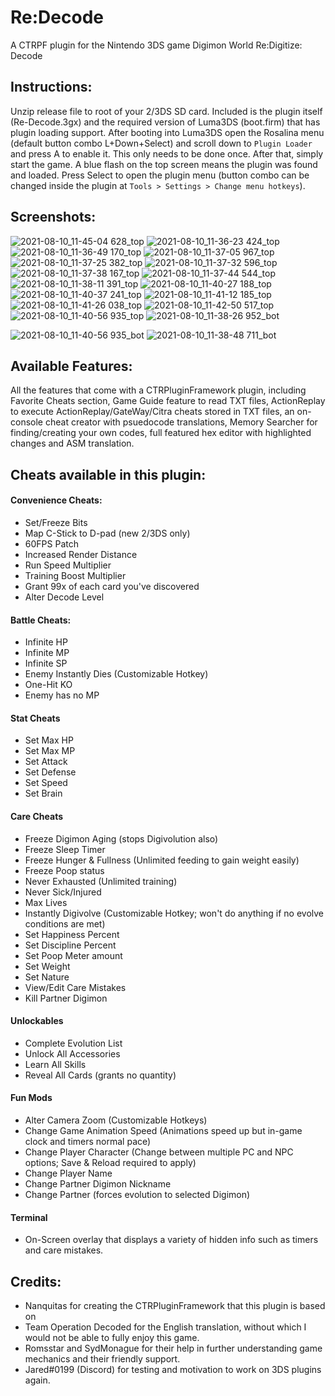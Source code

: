 # Re:Decode
 A CTRPF plugin for the Nintendo 3DS game Digimon World Re:Digitize: Decode

 ## Instructions:
 Unzip release file to root of your 2/3DS SD card. Included is the plugin itself (Re-Decode.3gx) and the required version of Luma3DS (boot.firm) that has plugin loading support. After booting into Luma3DS open the Rosalina menu (default button combo L+Down+Select) and scroll down to `Plugin Loader` and press A to enable it. This only needs to be done once. After that, simply start the game. A blue flash on the top screen means the plugin was found and loaded. Press Select to open the plugin menu (button combo can be changed inside the plugin at `Tools > Settings > Change menu hotkeys`).

 ## Screenshots:
 ![2021-08-10_11-45-04 628_top](https://user-images.githubusercontent.com/18319133/128909024-892161b3-43c4-4eae-a0a3-87d474b7424f.jpeg)
 ![2021-08-10_11-36-23 424_top](https://user-images.githubusercontent.com/18319133/128908487-b4d6be01-5372-44f5-9643-62fff81f1038.jpeg)
 ![2021-08-10_11-36-49 170_top](https://user-images.githubusercontent.com/18319133/128908709-35610fc4-5a71-4a49-9246-645d04fc9d23.jpeg)
 ![2021-08-10_11-37-05 967_top](https://user-images.githubusercontent.com/18319133/128908730-3f099126-784f-4989-a640-d98b8ab61969.jpeg)
 ![2021-08-10_11-37-25 382_top](https://user-images.githubusercontent.com/18319133/128908742-df41c22c-e0de-447a-a57a-47dd9cb6a045.jpeg)
 ![2021-08-10_11-37-32 596_top](https://user-images.githubusercontent.com/18319133/128908751-565c611b-28a6-4b1f-a503-1c69efcb867d.jpeg)
 ![2021-08-10_11-37-38 167_top](https://user-images.githubusercontent.com/18319133/128908761-9509de43-5284-4456-bd49-325325af4471.jpeg)
 ![2021-08-10_11-37-44 544_top](https://user-images.githubusercontent.com/18319133/128908770-97cba7f1-fe0e-4530-836e-d384b962ac6d.jpeg)
 ![2021-08-10_11-38-11 391_top](https://user-images.githubusercontent.com/18319133/128909007-df148ffe-aefd-499f-b2b9-872b3320778d.jpeg)
 ![2021-08-10_11-40-27 188_top](https://user-images.githubusercontent.com/18319133/128909011-ded84b12-6d63-488f-818a-06548707ff09.jpeg)
 ![2021-08-10_11-40-37 241_top](https://user-images.githubusercontent.com/18319133/128909013-5f7d215d-b788-44dd-b65d-609a136bd599.jpeg)
 ![2021-08-10_11-41-12 185_top](https://user-images.githubusercontent.com/18319133/128909018-6985e22c-92d7-48d0-9da9-60cb41f40de4.jpeg)
 ![2021-08-10_11-41-26 038_top](https://user-images.githubusercontent.com/18319133/128909022-db646db8-4e60-4124-91a2-ae31c708b5af.jpeg)
 ![2021-08-10_11-42-50 517_top](https://user-images.githubusercontent.com/18319133/128909023-567cbc2a-dbcc-482b-a346-ef17ffd33ea0.jpeg)
 ![2021-08-10_11-40-56 935_top](https://user-images.githubusercontent.com/18319133/128909016-0b48f8c4-8e22-4812-bb10-b91f414792dd.jpeg)
 ![2021-08-10_11-38-26 952_bot](https://user-images.githubusercontent.com/18319133/128909009-c22df7f9-6e69-4574-a62e-18e915a03ea9.jpeg)
 
 ![2021-08-10_11-40-56 935_bot](https://user-images.githubusercontent.com/18319133/128909014-fcae95cf-be6c-4625-b833-89d1e62695a5.jpeg)
 ![2021-08-10_11-38-48 711_bot](https://user-images.githubusercontent.com/18319133/128909010-f58cdd78-1127-4fe8-b57d-c4b99c3b86fa.jpeg)

 ## Available Features:

 All the features that come with a CTRPluginFramework plugin, including Favorite Cheats section, Game Guide feature to read TXT files, ActionReplay to execute ActionReplay/GateWay/Citra cheats stored in TXT files, an on-console cheat creator with psuedocode translations, Memory Searcher for finding/creating your own codes, full featured hex editor with highlighted changes and ASM translation.

 ## Cheats available in this plugin:

 #### Convenience Cheats:
 * Set/Freeze Bits
 * Map C-Stick to D-pad (new 2/3DS only)
 * 60FPS Patch
 * Increased Render Distance
 * Run Speed Multiplier
 * Training Boost Multiplier
 * Grant 99x of each card you've discovered
 * Alter Decode Level

 #### Battle Cheats:
 * Infinite HP
 * Infinite MP
 * Infinite SP
 * Enemy Instantly Dies (Customizable Hotkey)
 * One-Hit KO
 * Enemy has no MP

 #### Stat Cheats
 * Set Max HP
 * Set Max MP
 * Set Attack
 * Set Defense
 * Set Speed
 * Set Brain

 #### Care Cheats
 * Freeze Digimon Aging (stops Digivolution also)
 * Freeze Sleep Timer
 * Freeze Hunger & Fullness (Unlimited feeding to gain weight easily)
 * Freeze Poop status
 * Never Exhausted (Unlimited training)
 * Never Sick/Injured
 * Max Lives
 * Instantly Digivolve (Customizable Hotkey; won't do anything if no evolve conditions are met)
 * Set Happiness Percent
 * Set Discipline Percent
 * Set Poop Meter amount
 * Set Weight
 * Set Nature
 * View/Edit Care Mistakes
 * Kill Partner Digimon

 #### Unlockables
 * Complete Evolution List
 * Unlock All Accessories
 * Learn All Skills
 * Reveal All Cards (grants no quantity)

 #### Fun Mods
 * Alter Camera Zoom (Customizable Hotkeys)
 * Change Game Animation Speed (Animations speed up but in-game clock and timers normal pace)
 * Change Player Character (Change between multiple PC and NPC options; Save & Reload required to apply)
 * Change Player Name
 * Change Partner Digimon Nickname
 * Change Partner (forces evolution to selected Digimon)

 #### Terminal
 * On-Screen overlay that displays a variety of hidden info such as timers and care mistakes.

 ## Credits:
 * Nanquitas for creating the CTRPluginFramework that this plugin is based on
 * Team Operation Decoded for the English translation, without which I would not be able to fully enjoy this game.
 * Romsstar and SydMonague for their help in further understanding game mechanics and their friendly support.
 * Jared#0199 (Discord) for testing and motivation to work on 3DS plugins again.